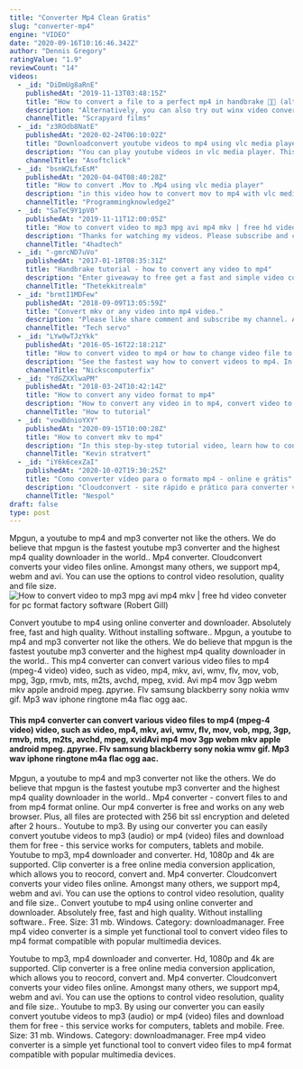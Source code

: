 ```yaml
---
title: "Converter Mp4 Clean Gratis"
slug: "converter-mp4"
engine: "VIDEO"
date: "2020-09-16T10:16:46.342Z"
author: "Dennis Gregory"
ratingValue: "1.9"
reviewCount: "14"
videos:
  - _id: "DiDmUg8aRnE"
    publishedAt: "2019-11-13T03:48:15Z"
    title: "How to convert a file to a perfect mp4 in handbrake 👨‍🏫 (alternate method in description)"
    description: "Alternatively, you can also try out winx video converter. It&#39;s 47x faster using gpu and there&#39;s no quality loss! ▻ ➖➖➖➖➖➖➖ hey everyone!"
    channelTitle: "Scrapyard films"
  - _id: "z3ROdb8NatE"
    publishedAt: "2020-02-24T06:10:02Z"
    title: "Downloadconvert youtube videos to mp4 using vlc media player [error solved 2020]"
    description: "You can play youtube videos in vlc media player. This video is about how you can download youtube videos with vlc on windows. Vlc has a hidden"
    channelTitle: "Asoftclick"
  - _id: "bsnW2LfxEsM"
    publishedAt: "2020-04-04T08:40:28Z"
    title: "How to convert .Mov to .Mp4 using vlc media player"
    description: "in this video how to convert mov to mp4 with vlc media player. So let us see how to convert video files to mp4 with"
    channelTitle: "Programmingknowledge2"
  - _id: "SaTeC9Y1pV0"
    publishedAt: "2019-11-11T12:00:05Z"
    title: "How to convert video to mp3 mpg avi mp4 mkv | free hd video conveter for pc format factory software"
    description: "Thanks for watching my videos. Please subscribe and click the notification button. Download format factory"
    channelTitle: "4hadtech"
  - _id: "-gmrcND7uVo"
    publishedAt: "2017-01-18T08:35:31Z"
    title: "Handbrake tutorial - how to convert any video to mp4"
    description: "Enter giveaway to free get a fast and simple video converter-winx hd video converter deluxe(worth $59.95)! convert 4khd videos"
    channelTitle: "Thetekkitrealm"
  - _id: "brmtI1MDFew"
    publishedAt: "2018-09-09T13:05:59Z"
    title: "Convert mkv or any video into mp4 video."
    description: "Please like share comment and subscribe my channel. App link updated 2020: ."
    channelTitle: "Tech servo"
  - _id: "LYw0wTJzYkk"
    publishedAt: "2016-05-16T22:18:21Z"
    title: "How to convert video to mp4 or how to change video file to mp4 hd 1080p or 4k video - free &amp;amp; fast"
    description: "See the fastest way how to convert videos to mp4. In this video see how converting videos to the most popular used formats: avi , mov , mp4 , wmv , flv , 3gp , mkv"
    channelTitle: "Nickscomputerfix"
  - _id: "YdGZXXlwaPM"
    publishedAt: "2018-03-24T10:42:14Z"
    title: "How to convert any video format to mp4"
    description: "How to convert any video in to mp4, convert video to mp4, how to change video file to mp4 , how to convert video to mp4, how to convert flv files to mp4."
    channelTitle: "How to tutorial"
  - _id: "vowBdnioYXY"
    publishedAt: "2020-09-15T10:00:28Z"
    title: "How to convert mkv to mp4"
    description: "In this step-by-step tutorial video, learn how to convert an mkv video file into an mp4 video file format. 0:00 introduction 1:19 download and install vlc 1:54 use"
    channelTitle: "Kevin stratvert"
  - _id: "iY6k6cexZaI"
    publishedAt: "2020-10-02T19:30:25Z"
    title: "Como converter vídeo para o formato mp4 - online e grátis"
    description: "Cloudconvert - site rápido e prático para converter vídeo no formato mp4 (ou qualquer outro formato avi, mov, wmv e etc). [veja também] ▻ deixar"
    channelTitle: "Nespol"
draft: false
type: post
---
```


Mpgun, a youtube to mp4 and mp3 converter not like the others. We do believe that mpgun is the fastest youtube mp3 converter and the highest mp4 quality downloader in the world.. Mp4 converter. Cloudconvert converts your video files online. Amongst many others, we support mp4, webm and avi. You can use the options to control video resolution, quality and file size.
![How to convert video to mp3 mpg avi mp4 mkv | free hd video conveter for pc format factory software (Robert Gill)](https://i.ytimg.com/vi/SaTeC9Y1pV0/hqdefault.jpg "How to convert video to mp3 mpg avi mp4 mkv | free hd video conveter for pc format factory software (Owen Henderson)")

Convert youtube to mp4 using online converter and downloader. Absolutely free, fast and high quality. Without installing software.. Mpgun, a youtube to mp4 and mp3 converter not like the others. We do believe that mpgun is the fastest youtube mp3 converter and the highest mp4 quality downloader in the world.. This mp4 converter can convert various video files to mp4 (mpeg-4 video) video, such as video, mp4, mkv, avi, wmv, flv, mov, vob, mpg, 3gp, rmvb, mts, m2ts, avchd, mpeg, xvid. Avi mp4 mov 3gp webm mkv apple android mpeg. другие. Flv samsung blackberry sony nokia wmv gif. Mp3 wav iphone ringtone m4a flac ogg aac.
<!--inArticleAds-->

<!--galleryOne-->

#### This mp4 converter can convert various video files to mp4 (mpeg-4 video) video, such as video, mp4, mkv, avi, wmv, flv, mov, vob, mpg, 3gp, rmvb, mts, m2ts, avchd, mpeg, xvidAvi mp4 mov 3gp webm mkv apple android mpeg. другие. Flv samsung blackberry sony nokia wmv gif. Mp3 wav iphone ringtone m4a flac ogg aac.
<!--inArticleAds-->

<!--galleryTwo-->

Mpgun, a youtube to mp4 and mp3 converter not like the others. We do believe that mpgun is the fastest youtube mp3 converter and the highest mp4 quality downloader in the world.. Mp4 converter - convert files to and from mp4 format online. Our mp4 converter is free and works on any web browser. Plus, all files are protected with 256 bit ssl encryption and deleted after 2 hours.. Youtube to mp3. By using our converter you can easily convert youtube videos to mp3 (audio) or mp4 (video) files and download them for free - this service works for computers, tablets and mobile. Youtube to mp3, mp4 downloader and converter. Hd, 1080p and 4k are supported. Clip converter is a free online media conversion application, which allows you to reocord, convert and. Mp4 converter. Cloudconvert converts your video files online. Amongst many others, we support mp4, webm and avi. You can use the options to control video resolution, quality and file size.. Convert youtube to mp4 using online converter and downloader. Absolutely free, fast and high quality. Without installing software.. Free. Size: 31 mb. Windows. Category: downloadmanager. Free mp4 video converter is a simple yet functional tool to convert video files to mp4 format compatible with popular multimedia devices.
<!--galleryThree-->

Youtube to mp3, mp4 downloader and converter. Hd, 1080p and 4k are supported. Clip converter is a free online media conversion application, which allows you to reocord, convert and. Mp4 converter. Cloudconvert converts your video files online. Amongst many others, we support mp4, webm and avi. You can use the options to control video resolution, quality and file size.. Youtube to mp3. By using our converter you can easily convert youtube videos to mp3 (audio) or mp4 (video) files and download them for free - this service works for computers, tablets and mobile. Free. Size: 31 mb. Windows. Category: downloadmanager. Free mp4 video converter is a simple yet functional tool to convert video files to mp4 format compatible with popular multimedia devices.